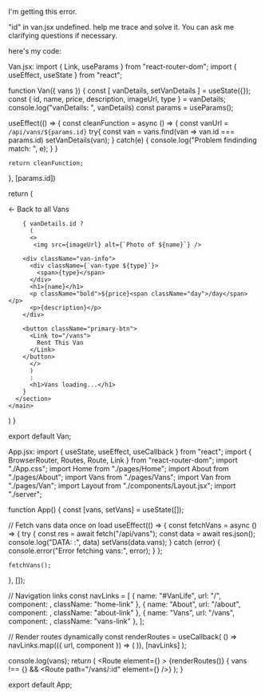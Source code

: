 I'm getting this error.

"id" in van.jsx undefined. help me trace and solve it.
You can ask me clarifying questions if necessary.

here's my code:

Van.jsx:
import { Link, useParams } from "react-router-dom";
import { useEffect, useState } from "react";


function Van({ vans }) {
  const [ vanDetails, setVanDetails ] = useState({});
  const { id, name, price, description, imageUrl, type } = vanDetails;
    console.log("vanDetails: ", vanDetails)
  const params = useParams();
  
  useEffect(() => {
    const cleanFunction = async () => {
      const vanUrl = `/api/vans/${params.id}`
      try{
        const van = vans.find(van => van.id === params.id)
        setVanDetails(van);
      } catch(e) {
        console.log("Problem findinding match: ", e);
      }
    }
    
    return cleanFunction;
  }, [params.id])

  return (
    <main className="main van-page">
      <section className="content-wrapper">
        <Link 
          to="/vans" 
          className="back-link"
        >← Back to all Vans</Link>

       
        
        { vanDetails.id ?
          (
          <>
           <img src={imageUrl} alt={`Photo of ${name}`} />

        <div className="van-info">
          <div className={`van-type ${type}`}>
            <span>{type}</span>
          </div>
          <h1>{name}</h1>
          <p className="bold">${price}<span className="day">/day</span></p>
          <p>{description}</p>
        </div>

        <button className="primary-btn">
          <Link to="/vans">
            Rent This Van
          </Link>
        </button>
          </>
          )
          :
          <h1>Vans loading...</h1>
        }
      </section>
    </main>
  )
}


export default Van;


App.jsx:
import { useState, useEffect, useCallback } from "react";
import { BrowserRouter, Routes, Route, Link } from "react-router-dom";
import "./App.css";
import Home from "./pages/Home";
import About from "./pages/About";
import Vans from "./pages/Vans";
import Van from "./pages/Van";
import Layout from "./components/Layout.jsx";
import "./server";

function App() {
  const [vans, setVans] = useState([]);

  // Fetch vans data once on load
  useEffect(() => {
    const fetchVans = async () => {
      try {
        const res = await fetch("/api/vans");
        const data = await res.json();
        console.log("DATA:   :", data)
        setVans(data.vans);
      } catch (error) {
        console.error("Error fetching vans:", error);
      }
    };

    fetchVans();
  }, []);

  // Navigation links
  const navLinks = [
    { name: "#VanLife", url: "/", component: <Home />, className: "home-link" },
    { name: "About", url: "/about", component: <About />, className: "about-link" },
    { name: "Vans", url: "/vans", component: <Vans vans={vans} />, className: "vans-link" },
  ];


  // Render routes dynamically
  const renderRoutes = useCallback(
    () =>
      navLinks.map(({ url, component }) => (
        <Route key={url} path={url} element={component} />
      )),
    [navLinks]
  );

  console.log(vans);
  return (
    <BrowserRouter basename="/vanLife">
      <Routes>
        <Route element={<Layout navLinks={navLinks} />} >
          {renderRoutes()}
          { vans !== {} && <Route path="/vans/:id" element={<Van vans={vans}/>} />}
        </Route>
      </Routes>
    </BrowserRouter>
  );
}



export default App;

